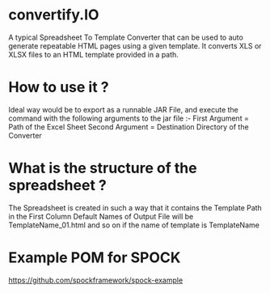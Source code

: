# convertify.IO
A typical Spreadsheet To Template Converter that can be used to auto generate repeatable HTML pages using a given template.
It converts XLS or XLSX files to an HTML template provided in a path.
# How to use it ?
Ideal way would be to export as a runnable JAR File, and execute the command with the following arguments to the jar file :-
	 First Argument = Path of the Excel Sheet
	 Second Argument = Destination Directory of the Converter

# What is the structure of the spreadsheet ?	 
The Spreadsheet is created in such a way that it contains the
		Template Path in the First Column
		Default Names of Output File will be TemplateName_01.html and so on if the name of template is TemplateName



# Example POM for SPOCK
https://github.com/spockframework/spock-example